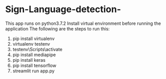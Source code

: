 # Sign-Language-detection-
This app runs on python3.7.2
Install virtual environment before running the application
The following are the steps to run this:
1. pip install virtualenv
2. virtualenv testenv
3. testenv\Scripts\activate
4. pip install mediapipe
5. pip install keras
6. pip install tensorflow
7. streamlit run app.py
